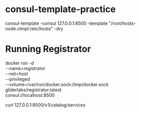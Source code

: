 # consul-template-practice

consul-template -consul 127.0.0.1:8500 -template "/root/hosts-node.ctmpl:/etc/hosts" -dry



# Running Registrator

docker run -d \
    --name=registrator \
    --net=host \
    --privileged \
    --volume=/var/run/docker.sock:/tmp/docker.sock \
    gliderlabs/registrator:latest \
    consul://localhost:8500

curl 127.0.0.1:8500/v1/catalog/services
